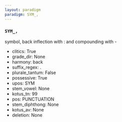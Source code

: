 ```yaml
---
layout: paradigm
paradigm: SYM_,
---
```

### ` SYM_, `

symbol, back inflection with : and compounding with -
* clitics: True
* grade_dir: None
* harmony: back
* suffix_regex: .
* plurale_tantum: False
* possessive: True
* upos: SYM
* stem_vowel: None
* kotus_tn: 99
* pos: PUNCTUATION
* stem_diphthong: None
* kotus_av: None
* deletion: None
